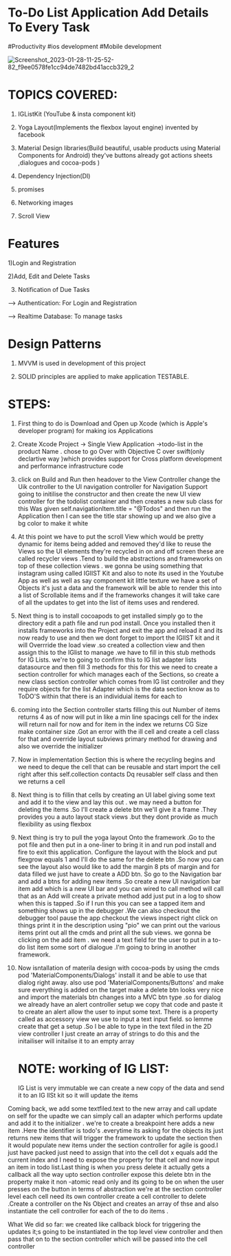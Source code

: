# To-Do List Application Add Details To Every Task

 #Productivity #ios development #Mobile development    

![Screenshot_2023-01-28-11-25-52-82_f9ee0578fe1cc94de7482bd41accb329_2](https://user-images.githubusercontent.com/93249038/215304690-a4d3e4c5-680e-4a07-85b4-912fd81e1f5d.jpg)


# TOPICS COVERED:
1) IGListKit (YouTube & insta component kit)
  
2) Yoga Layout(Implements the flexbox layout engine) invented by facebook 

3) Material Design libraries(Build beautiful, usable products using Material Components for Android) they've buttons already got actions sheets ,dialogues and cocoa-pods )

4) Dependency Injection(DI)

5) promises

6) Networking images 

7) Scroll View       

# Features

1)Login and Registration

2)Add, Edit and Delete Tasks

3) Notification of Due Tasks

--> Authentication: For Login and Registration
 
--> Realtime Database: To manage tasks

# Design Patterns
1) MVVM is used in development of this project
 
2) SOLID principles are applied to make application TESTABLE.
 
# STEPS:

1) First thing to do is Download and Open up Xcode (which is Apple's developer program) for making ios Applications

2) Create Xcode Project -> Single View Application ->todo-list in the product Name . chose to go Over with Objective C over swift(only declartive way )which provides support for Cross platform development and performance infrastructure code

3) click on Build and Run then headover to the View Controller change the Uik controller to the UI navigation controller for Navigation Support going to initilise the constructor and then create the new UI view controller for the todolist container and then creates a new sub class for this Was given self.navigationItem.title = "@Todos" and then run the Application then I can see the title star showing up and we also give a bg color to make it white

4) At this point we have to put the scroll View which would be pretty dynamic for items being added and removed they'd like to reuse the Views so the UI elements they're recycled in on and off screen these are called recycler views .Tend to build the abstractions and frameworks on top of these collection views . we gonna be using something that instagram using called IGlIST Kit and also to note its used in the Youtube App as well as well as say component kit little texture we have a set of Objects it's just a data and the framework will be able to render this into a list of Scrollable items and if the frameworks changes it will take care of all the updates to get into the list of items uses and rendered.

5)  Next thing is to install cocoapods to get installed simply go to the directory edit a path file and run pod install. Once you installed then it installs frameworks into the Project and exit the app and reload it and its now ready to use and then we dont forget to import the IGlIST kit and it will Overrride the load view .so created a collection view and then assign this to the IGlist to manage .we have to fill in this stub methods for IG Lists. we're to going to confirm this to IG list adapter lists datasource and then fill 3 methods for this for this we need to create a section controller for which manages each of the Sections, so create a new class section controller which comes from IG list controller and they require objects for the list Adapter which is the data section know as to ToDO'S within that there is an individuial items for each to

6) coming into the Section controller starts filling this out Number of items returns 4 as of now will put in like a  min line spacings cell for the index will return nail for now and for item in the index we returns CG Size make container size .Got an error with the ill cell and create a cell class for that and override layout subviews primary method for drawing and also we override the initializer

7) Now in implementation Section this is where the recycling begins and we need to deque the cell that can be reusable and start import the cell right after this self.collection contacts Dq reusabler self class and then we returns a cell

8)  Next thing is to fillin that cells by creating an UI label giving some text and add it to the view and lay this out . we may need a button for deleting the items .So I'll create a delete btn we'll give it a frame .They provides you a auto layout stack views .but they dont provide as much flexibility as using flexbox

9) Next thing is try to pull the yoga layout Onto the framework .Go to the pot file and then put in a one-liner to bring it in and run pod install and fire to exit this application. Configure the layout with the block and put flexgrow equals 1 and I'll do the same for the delete btn .So now you can see the layout also would like to add the margin 8 pts of margin and for data filled we just have to create a ADD btn. So go to the Navigation bar and add a btns for adding new items .So create a new UI navigation bar item add which is a new UI bar and you can wired to call method will call that as an Add will create a private method add just put in a log to show when this is tapped .So if I run this you can see a tapped item and something shows up in the debugger .We can also checkout the debugger tool pause the app checkout the views inspect right click on things print it in the description using "pio" we can print out the various items print out all the cmds and print all the sub views. we gonna be clicking on the add item . we need a text field for the user to put in a to-do list item some sort of dialogue .I'm going to bring in another framework.

10) Now isntallation of materila design with cocoa-pods by using the cmds       
    pod 'MaterialComponents/Dialogs' install it and be able to use that dialog     right away. also use pod 'MaterialComponents/Buttons' and make sure everything is added on the target make a delete btn looks very nice and import the materials btn changes into a MVC btn type .so for dialog we already have an alert controller setup we copy that code and paste it to create an alert allow the user to input some text. There is a property called as accessory view we use to input a text input field. so lemme create that get a setup .So I be able to type in the text filed in the 2D view controller I just create an array of strings to do this and the initailiser will initailse it to an empty array
    # NOTE: working of IG LIST:
     IG List is very immutable we can create a new copy of the data and send it to an IG lISt kit so it will update the items

  Coming back, we add some textfiled.text to the new array and call update on self for the upadte we can simply call an adapter which performs update and add it to the initializer . we're to create  a breakpoint here adds a new item .Here the identifier is todo's .everytime its asking for the objects its just returns new items that will trigger the framework to update the section then it would populate new items under the section controller for agile is good.I just have packed just need to assign that into the cell dot x equals add the current index and I need to expose the property for that cell and now input an item in todo list.Last thing is when you press delete it actually gets a callback all the way upto section controller expose this delete btn in the property make it non -atomic read only and its going to be on when the user presses on the button in terms of abstraction we're at the section controller level each cell need its own controller create a cell controller to delete .Create a controller on the Ns Object and creates an array of thse and also instantiate the cell controller for each of the to do items .
 
 What We did so far: we created like callback block for triggering the updates it;s going to be instantiated in the top level view controller and then pass that on to the section controller which will be passed into the cell controller 

